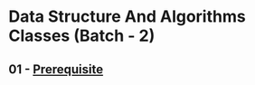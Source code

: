 # Data Structure And Algorithms Classes (Batch - 2)

## 01 - [Prerequisite](/01%20-%20Prerequisite/README.md)
